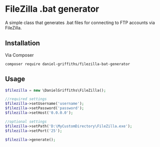 # FileZilla .bat generator

A simple class that generates .bat files for connecting to FTP accounts via FileZilla.

## Installation

Via Composer

```
composer require daniel-griffiths/filezilla-bat-generator
```


## Usage

```PHP
$filezilla = new \DanielGriffiths\FileZilla();

//required settings
$filezilla->setUsername('username');
$filezilla->setPassword('password');
$filezilla->setHost('0.0.0.0');

//optional settings
$filezilla->setPath('D:\MyCustomDirectory\FileZilla.exe');
$filezilla->setPort('25');

$filezilla->generate();
```
